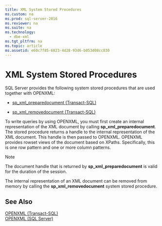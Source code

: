 ```yaml
---
title: XML System Stored Procedures
ms.custom: na
ms.prod: sql-server-2016
ms.reviewer: na
ms.suite: na
ms.technology: 
  - dbe-xml
ms.tgt_pltfrm: na
ms.topic: article
ms.assetid: e60c7f85-6823-4d28-93d6-b053d08cc830
---
```

# XML System Stored Procedures
  SQL Server provides the following system stored procedures that are used together with OPENXML:  
  
-   [sp_xml_preparedocument &#40;Transact-SQL&#41;](../Topic/sp_xml_preparedocument%20\(Transact-SQL\).md)  
  
-   [sp_xml_removedocument &#40;Transact-SQL&#41;](../Topic/sp_xml_removedocument%20\(Transact-SQL\).md)  
  
 To write queries by using OPENXML, you must first create an internal representation of the XML document by calling **sp\_xml\_preparedocument**. The stored procedure returns a handle to the internal representation of the XML document. This handle is then passed to OPENXML. OPENXML provides rowset views of the document based on XPaths. Specifically, this is one row pattern and one or more column patterns.  
  
> [!NOTE]  
>  The document handle that is returned by **sp\_xml\_preparedocument** is valid for the duration of the session.  
  
 The internal representation of an XML document can be removed from memory by calling the **sp\_xml\_removedocument** system stored procedure.  
  
## See Also  
 [OPENXML &#40;Transact-SQL&#41;](../Topic/OPENXML%20\(Transact-SQL\).md)   
 [OPENXML &#40;SQL Server&#41;](../../Topics\TopicNameNotContainA/OPENXML--SQL-Server-.md)  
  
  